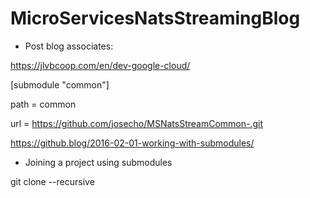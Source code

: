 # MicroServicesNatsStreamingBlog

- Post blog associates:

https://jlvbcoop.com/en/dev-google-cloud/

[submodule "common"]

path = common

url = https://github.com/josecho/MSNatsStreamCommon-.git

https://github.blog/2016-02-01-working-with-submodules/

- Joining a project using submodules

git clone --recursive <project url>
